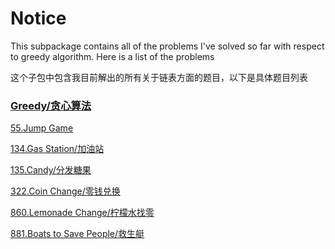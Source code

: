 # Notice
This subpackage contains all of the problems I've solved so far with respect to greedy algorithm. Here is a list of the problems

这个子包中包含我目前解出的所有关于链表方面的题目，以下是具体题目列表

### [Greedy/贪心算法](https://github.com/cartoonYu/LeetCodeSolution/blob/master/Solution/src/Greedy)
[55.Jump Game](https://github.com/cartoonYu/LeetCodeSolution/blob/master/Solution/src/Greedy/Solution55.java)

[134.Gas Station/加油站](https://github.com/cartoonYu/LeetCodeSolution/blob/master/Solution/src/Greedy/Solution134.java)

[135.Candy/分发糖果](https://github.com/cartoonYu/LeetCodeSolution/blob/master/Solution/src/Greedy/Solution135.java)

[322.Coin Change/零钱兑换](https://github.com/cartoonYu/LeetCodeSolution/blob/master/Solution/src/Greedy/Solution322.java)

[860.Lemonade Change/柠檬水找零](https://github.com/cartoonYu/LeetCodeSolution/blob/master/Solution/src/Greedy/Solution860.java)

[881.Boats to Save People/救生艇](https://github.com/cartoonYu/LeetCodeSolution/blob/master/Solution/src/Greedy/Solution881.java)